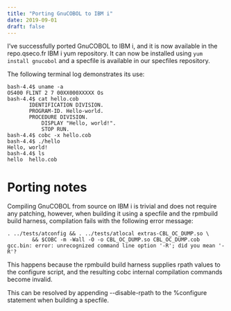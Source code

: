 ```yaml
---
title: "Porting GnuCOBOL to IBM i"
date: 2019-09-01
draft: false
---
```


I’ve successfully ported GnuCOBOL to IBM i, and it is now available in the repo.qseco.fr IBM i yum repository. It can now be installed using `yum install gnucobol` and a specfile is available in our specfiles repository.

The following terminal log demonstrates its use:

    bash-4.4$ uname -a
    OS400 FLINT 2 7 00XX000XXXXX Os
    bash-4.4$ cat hello.cob
           IDENTIFICATION DIVISION.
           PROGRAM-ID. Hello-world.
           PROCEDURE DIVISION.
               DISPLAY "Hello, world!".
               STOP RUN.
    bash-4.4$ cobc -x hello.cob
    bash-4.4$ ./hello
    Hello, world!
    bash-4.4$ ls
    hello  hello.cob

# Porting notes

Compiling GnuCOBOL from source on IBM i is trivial and does not require any patching, however, when building it using a specfile and the rpmbuild build harness, compilation fails with the following error message:

    . ../tests/atconfig && . ../tests/atlocal extras-CBL_OC_DUMP.so \
            && $COBC -m -Wall -O -o CBL_OC_DUMP.so CBL_OC_DUMP.cob
    gcc.bin: error: unrecognized command line option '-R'; did you mean '-R'?

This happens because the rpmbuild build harness supplies rpath values to the configure script, and the resulting cobc internal compilation commands become invalid.

This can be resolved by appending --disable-rpath to the %configure statement when building a specfile.
